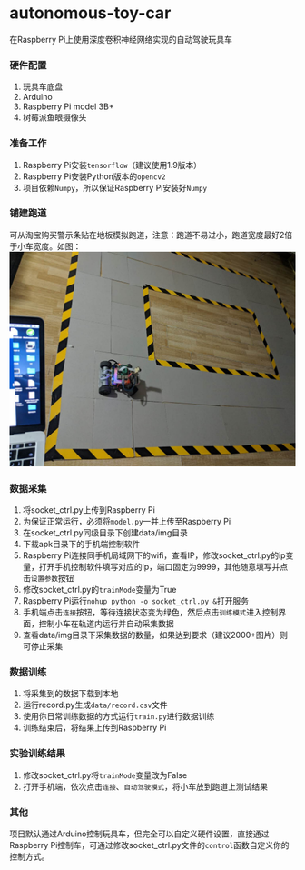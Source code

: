 # autonomous-toy-car
在Raspberry Pi上使用深度卷积神经网络实现的自动驾驶玩具车

### 硬件配置
  1. 玩具车底盘
  2. Arduino
  3. Raspberry Pi model 3B+
  4. 树莓派鱼眼摄像头
  
### 准备工作
  1. Raspberry Pi安装`tensorflow`（建议使用1.9版本）
  2. Raspberry Pi安装Python版本的`opencv2`
  3. 项目依赖`Numpy`，所以保证Raspberry Pi安装好`Numpy`

### 铺建跑道
  可从淘宝购买警示条贴在地板模拟跑道，注意：跑道不易过小，跑道宽度最好2倍于小车宽度。如图：
  ![](./display/1.jpeg)
  
### 数据采集
  1. 将socket_ctrl.py上传到Raspberry Pi
  2. 为保证正常运行，必须将`model.py`一并上传至Raspberry Pi
  3. 在socket_ctrl.py同级目录下创建data/img目录
  4. 下载apk目录下的手机端控制软件
  5. Raspberry Pi连接同手机局域网下的wifi，查看IP，修改socket_ctrl.py的ip变量，打开手机控制软件填写对应的ip，端口固定为9999，其他随意填写并点击`设置参数`按钮
  6. 修改socket_ctrl.py的`trainMode`变量为True
  7. Raspberry Pi运行`nohup python -o socket_ctrl.py &`打开服务
  8. 手机端点击`连接`按钮，等待连接状态变为绿色，然后点击`训练模式`进入控制界面，控制小车在轨道内运行并自动采集数据
  9. 查看data/img目录下采集数据的数量，如果达到要求（建议2000+图片）则可停止采集
  
 ### 数据训练
  1. 将采集到的数据下载到本地
  2. 运行record.py生成`data/record.csv`文件
  3. 使用你日常训练数据的方式运行`train.py`进行数据训练
  4. 训练结束后，将结果上传到Raspberry Pi
  
 ### 实验训练结果
  1. 修改socket_ctrl.py将`trainMode`变量改为False
  2. 打开手机端，依次点击`连接`、`自动驾驶模式`，将小车放到跑道上测试结果

### 其他
  项目默认通过Arduino控制玩具车，但完全可以自定义硬件设置，直接通过Raspberry Pi控制车，可通过修改socket_ctrl.py文件的`control`函数自定义你的控制方式。
